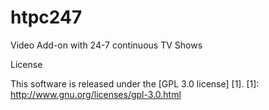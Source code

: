# htpc247 

Video Add-on with 24-7 continuous TV Shows

License

This software is released under the [GPL 3.0 license] [1].
[1]: http://www.gnu.org/licenses/gpl-3.0.html